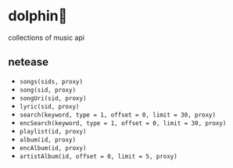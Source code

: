 # dolphin🐬

collections of music api

## netease

- `songs(sids, proxy)`
- `song(sid, proxy)`
- `songUri(sid, proxy)`
- `lyric(sid, proxy)`
- `search(keyword, type = 1, offset = 0, limit = 30, proxy)`
- `encSearch(keyword, type = 1, offset = 0, limit = 30, proxy)`
- `playlist(id, proxy)`
- `album(id, proxy)`
- `encAlbum(id, proxy)`
- `artistAlbum(id, offset = 0, limit = 5, proxy)`